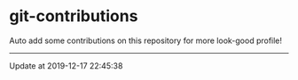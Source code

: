 # git-contributions

Auto add some contributions on this repository for more look-good profile!

---

Update at 2019-12-17 22:45:38
